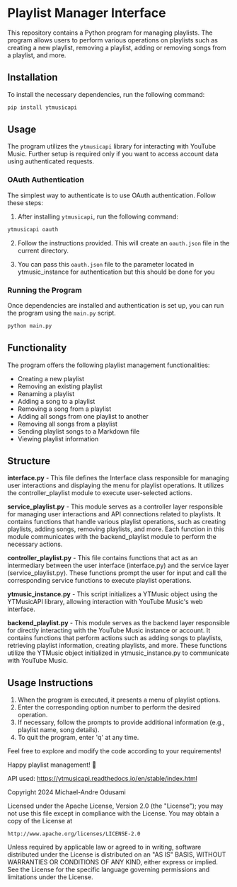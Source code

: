 # Playlist Manager Interface

This repository contains a Python program for managing playlists. The program allows users to perform various operations on playlists such as creating a new playlist, removing a playlist, adding or removing songs from a playlist, and more.

## Installation

To install the necessary dependencies, run the following command:

```bash
pip install ytmusicapi
```

## Usage

The program utilizes the `ytmusicapi` library for interacting with YouTube Music. Further setup is required only if you want to access account data using authenticated requests.

### OAuth Authentication

The simplest way to authenticate is to use OAuth authentication. Follow these steps:

1. After installing `ytmusicapi`, run the following command:

```bash
ytmusicapi oauth
```

2. Follow the instructions provided. This will create an `oauth.json` file in the current directory.

3. You can pass this `oauth.json` file to the parameter located in ytmusic_instance for authentication but this should be done for you

### Running the Program

Once dependencies are installed and authentication is set up, you can run the program using the `main.py` script.

```bash
python main.py
```

## Functionality

The program offers the following playlist management functionalities:

- Creating a new playlist
- Removing an existing playlist
- Renaming a playlist
- Adding a song to a playlist
- Removing a song from a playlist
- Adding all songs from one playlist to another
- Removing all songs from a playlist
- Sending playlist songs to a Markdown file
- Viewing playlist information

## Structure

**interface.py**
    - This file defines the Interface class responsible for managing user interactions and displaying the menu for playlist operations. It utilizes the controller_playlist module to execute user-selected actions.

**service_playlist.py**
    - This module serves as a controller layer responsible for managing user interactions and API connections related to playlists. It contains functions that handle various playlist operations, such as creating playlists, adding songs, removing playlists, and more. Each function in this module communicates with the backend_playlist module to perform the necessary actions.

**controller_playlist.py**
    - This file contains functions that act as an intermediary between the user interface (interface.py) and the service layer (service_playlist.py). These functions prompt the user for input and call the corresponding service functions to execute playlist operations.

**ytmusic_instance.py**
    - This script initializes a YTMusic object using the YTMusicAPI library, allowing interaction with YouTube Music's web interface. 

**backend_playlist.py**
    - This module serves as the backend layer responsible for directly interacting with the YouTube Music instance or account. It contains functions that perform actions such as adding songs to playlists, retrieving playlist information, creating playlists, and more. These functions utilize the YTMusic object initialized in ytmusic_instance.py to communicate with YouTube Music.

## Usage Instructions

1. When the program is executed, it presents a menu of playlist options.
2. Enter the corresponding option number to perform the desired operation.
3. If necessary, follow the prompts to provide additional information (e.g., playlist name, song details).
4. To quit the program, enter 'q' at any time.

Feel free to explore and modify the code according to your requirements!

Happy playlist management! 🎵

API used: https://ytmusicapi.readthedocs.io/en/stable/index.html

Copyright 2024 Michael-Andre Odusami

Licensed under the Apache License, Version 2.0 (the "License");
you may not use this file except in compliance with the License.
You may obtain a copy of the License at

    http://www.apache.org/licenses/LICENSE-2.0

Unless required by applicable law or agreed to in writing, software
distributed under the License is distributed on an "AS IS" BASIS,
WITHOUT WARRANTIES OR CONDITIONS OF ANY KIND, either express or implied.
See the License for the specific language governing permissions and
limitations under the License.



